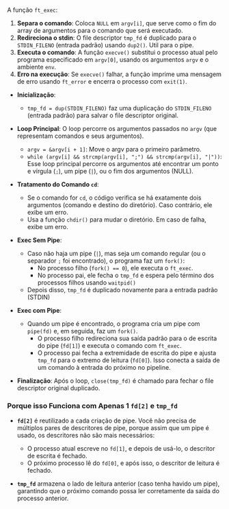 A função `ft_exec`:

1.  **Separa o comando**: Coloca `NULL` em `argv[i]`, que serve como o fim do array de argumentos para o comando que será executado.
2.  **Redireciona o stdin**: O file descriptor `tmp_fd` é duplicado para o `STDIN_FILENO` (entrada padrão) usando `dup2()`. Util para o pipe.
3.  **Executa o comando**: A função `execve()` substitui o processo atual pelo programa especificado em `argv[0]`, usando os argumentos `argv` e o ambiente `env`.
4.  **Erro na execução**: Se `execve()` falhar, a função imprime uma mensagem de erro usando `ft_error` e encerra o processo com `exit(1)`.

-   **Inicialização**:
    
    -   `tmp_fd = dup(STDIN_FILENO)` faz uma duplicação do `STDIN_FILENO` (entrada padrão) para salvar o file descriptor original.
-   **Loop Principal**: O loop percorre os argumentos passados no `argv` (que representam comandos e seus argumentos).
    
    -   `argv = &argv[i + 1]`:  Move o argv para o primeiro parâmetro.
    -   `while (argv[i] && strcmp(argv[i], ";") && strcmp(argv[i], "|"))`: Esse loop principal percorre os argumentos até encontrar um ponto e vírgula (`;`), um pipe (`|`), ou o fim dos argumentos  (NULL).
-   **Tratamento do Comando `cd`**:
    
    -   Se o comando for `cd`, o código verifica se há exatamente dois argumentos (comando e destino do diretório). Caso contrário, ele exibe um erro.
    -   Usa a função `chdir()` para mudar o diretório. Em caso de falha, exibe um erro.
-   **Exec Sem Pipe**:
    
    -   Caso não haja um pipe (`|`), mas seja um comando regular (ou o separador `;` foi encontrado), o programa faz um `fork()`:
        -   No processo filho (`fork() == 0`), ele executa o  `ft_exec`.
        -   No processo pai, ele fecha o `tmp_fd` e espera pelo término dos processos filhos usando `waitpid()`
    -   Depois disso, `tmp_fd` é duplicado novamente para a entrada padrão (STDIN)
-   **Exec com Pipe**:

    -   Quando um pipe é encontrado, o programa cria um pipe com `pipe(fd)` e, em seguida, faz um `fork()`.
        -   O processo filho redireciona sua saída padrão para o de escrita do pipe (`fd[1]`) e executa o comando com `ft_exec`.
        -   O processo pai fecha a extremidade de escrita do pipe e ajusta `tmp_fd` para o extremo de leitura (`fd[0]`). Isso conecta a saída de um comando à entrada do próximo no pipeline.
-   **Finalização**: Após o loop, `close(tmp_fd)` é chamado para fechar o file descriptor original duplicado.

  ### Porque isso Funciona com Apenas 1 `fd[2]` e `tmp_fd`

-   **`fd[2]`** é reutilizado a cada criação de pipe. Você não precisa de múltiplos pares de descritores de pipe, porque assim que um pipe é usado, os descritores não são mais necessários:
    
    -   O processo atual escreve no `fd[1]`, e depois de usá-lo, o descritor de escrita é fechado.
    -   O próximo processo lê do `fd[0]`, e após isso, o descritor de leitura é fechado.
-   **`tmp_fd`** armazena o lado de leitura anterior (caso tenha havido um pipe), garantindo que o próximo comando possa ler corretamente da saída do processo anterior.
